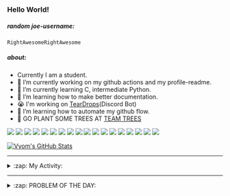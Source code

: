 ### Hello World!

##### random joe-username:
<!--DON'T REMOVE-->
<!--username:START-->
    RightAwesomeRightAwesome
<!--username:END-->


##### about:
- Currently I am a student.
- 🔭 I’m currently working on my github actions and my profile-readme. 
- 🌱 I’m currently learning C, intermediate Python.
- 🌱 I’m learning how to make better documentation.
- 😭 I'm working on [TearDrops](https://github.com/Vyvy-vi/TearDrops)(Discord Bot)
- 🌱 I’m learning how to automate my github flow.
- 🌱 GO PLANT SOME TREES AT [TEAM TREES](https://teamtrees.org/)

![](https://img.shields.io/badge/Editor-Vim-informational?style=flat&logo=Editor&logoColor=white&color=2bbc8a)
![](https://img.shields.io/badge/Editor-VScode-informational?style=flat&logo=<LOGO_NAME>&logoColor=white&color=2bbc8a)
![](https://img.shields.io/badge/OS-MacOS-informational?style=flat&logo=<LOGO_NAME>&logoColor=white&color=2bbc8a)
![](https://img.shields.io/badge/OS-Fedora-informational?style=flat&logo=<LOGO_NAME>&logoColor=white&color=2bbc8a)
![](https://img.shields.io/badge/OS-Ubuntu-informational?style=flat&logo=<LOGO_NAME>&logoColor=white&color=2bbc8a)
![](https://img.shields.io/badge/Tools-mysql-informational?style=flat&logo=<LOGO_NAME>&logoColor=white&color=2bbc8a)
![](https://img.shields.io/badge/Tools-MongoDB-informational?style=flat&logo=<LOGO_NAME>&logoColor=white&color=2bbc8a)
![](https://img.shields.io/badge/Tools-DiscordAPI-informational?style=flat&logo=<LOGO_NAME>&logoColor=white&color=2bbc8a)
![](https://img.shields.io/badge/Tools-GoogleAPIs-informational?style=flat&logo=<LOGO_NAME>&logoColor=white&color=2bbc8a)
![](https://img.shields.io/badge/Tools-ScikitLearn-informational?style=flat&logo=<LOGO_NAME>&logoColor=white&color=2bbc8a)
![](https://img.shields.io/badge/Tools-json-informational?style=flat&logo=<LOGO_NAME>&logoColor=white&color=2bbc8a)
![](https://img.shields.io/badge/Tools-Metasploit-informational?style=flat&logo=<LOGO_NAME>&logoColor=white&color=2bbc8a)
![](https://img.shields.io/badge/Shell-zsh-informational?style=flat&logo=<LOGO_NAME>&logoColor=white&color=2bbc8a)
![](https://img.shields.io/badge/Code-Python-informational?style=flat&logo=<LOGO_NAME>&logoColor=white&color=2bbc8a)
![](https://img.shields.io/badge/Code-Ruby-informational?style=flat&logo=<LOGO_NAME>&logoColor=white&color=2bbc8a)
![](https://img.shields.io/badge/Code-Processing-informational?style=flat&logo=<LOGO_NAME>&logoColor=white&color=2bbc8a)
![](https://img.shields.io/badge/Code-Arduino-informational?style=flat&logo=<LOGO_NAME>&logoColor=white&color=2bbc8a)
![](https://img.shields.io/badge/Graphics-Blender-informational?style=flat&logo=<LOGO_NAME>&logoColor=white&color=2bbc8a)

<a href="https://github.com/Vyvy-vi/Vyvy-vi">
  <img align="center" src="https://profile-readme-git-master.vyvy-vi.vercel.app/api?username=Vyvy-vi&show_icons=true&line_height=27&count_private=true&title_color=ffffff&text_color=c9cacc&icon_color=2bbc8a&bg_color=1d1f21" alt="Vyom's GitHub Stats" />
</a>

---
<details>
  <summary>:zap: My Activity:</summary>
  
<!--START_SECTION:waka-->
![Profile Views](http://img.shields.io/badge/Profile%20Views-26-blue)

**I'm an Early 🐤** 

```text
🌞 Morning    66 commits     ████████████░░░░░░░░░░░░░   48.89% 
🌆 Daytime    20 commits     ███░░░░░░░░░░░░░░░░░░░░░░   14.81% 
🌃 Evening    34 commits     ██████░░░░░░░░░░░░░░░░░░░   25.19% 
🌙 Night      15 commits     ██░░░░░░░░░░░░░░░░░░░░░░░   11.11%

```
📅 **I'm Most Productive on Monday** 

```text
Monday       40 commits     ███████░░░░░░░░░░░░░░░░░░   29.63% 
Tuesday      13 commits     ██░░░░░░░░░░░░░░░░░░░░░░░   9.63% 
Wednesday    11 commits     ██░░░░░░░░░░░░░░░░░░░░░░░   8.15% 
Thursday     12 commits     ██░░░░░░░░░░░░░░░░░░░░░░░   8.89% 
Friday       21 commits     ████░░░░░░░░░░░░░░░░░░░░░   15.56% 
Saturday     21 commits     ████░░░░░░░░░░░░░░░░░░░░░   15.56% 
Sunday       17 commits     ███░░░░░░░░░░░░░░░░░░░░░░   12.59%

```


📊 **This Week I Spent My Time On** 

```text
🔥 Editors: 
Vim                      14 hrs 1 min        ████████████████████░░░░░   79.69% 
VS Code                  3 hrs 13 mins       ████░░░░░░░░░░░░░░░░░░░░░   18.29% 
CLion                    21 mins             ░░░░░░░░░░░░░░░░░░░░░░░░░   2.02%

🐱‍💻 Projects: 
Unknown Project          5 hrs 58 mins       ████████░░░░░░░░░░░░░░░░░   33.95% 
BlindChat                2 hrs 53 mins       ████░░░░░░░░░░░░░░░░░░░░░   16.47% 
EddieBot                 2 hrs 13 mins       ███░░░░░░░░░░░░░░░░░░░░░░   12.62% 
XII-CS-pracs             1 hr 21 mins        ██░░░░░░░░░░░░░░░░░░░░░░░   7.68% 
another-discord-bot      1 hr 13 mins        █░░░░░░░░░░░░░░░░░░░░░░░░   6.95%

💻 Operating System: 
Mac                      16 hrs 12 mins      ███████████████████████░░   92.17% 
Linux                    1 hr 22 mins        ██░░░░░░░░░░░░░░░░░░░░░░░   7.83%

```

**I Mostly Code in Python** 

```text
Python                   27 repos            ███████████████████░░░░░░   77.14% 
HTML                     2 repos             █░░░░░░░░░░░░░░░░░░░░░░░░   5.71% 
Processing               1 repo              ░░░░░░░░░░░░░░░░░░░░░░░░░   2.86% 
Swift                    1 repo              ░░░░░░░░░░░░░░░░░░░░░░░░░   2.86% 
JavaScript               1 repo              ░░░░░░░░░░░░░░░░░░░░░░░░░   2.86%

```



<!--END_SECTION:waka-->
</details>

---
<details>
  <summary>:zap: PROBLEM OF THE DAY:</summary>
    #TODO
<!--QOTD:START-->
<!--QOTD:END-->
</details>


